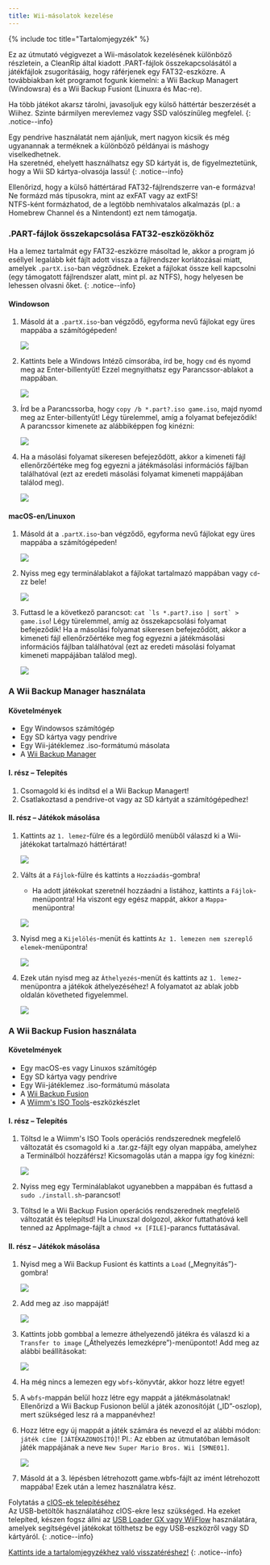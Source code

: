 ```yaml
---
title: Wii-másolatok kezelése
---
```


{% include toc title="Tartalomjegyzék" %}

Ez az útmutató végigvezet a Wii-másolatok kezelésének különböző részletein, a CleanRip által kiadott .PART-fájlok összekapcsolásától a játékfájlok zsugorításáig, hogy ráférjenek egy FAT32-eszközre. A továbbiakban két programot fogunk kiemelni: a Wii Backup Managert (Windowsra) és a Wii Backup Fusiont (Linuxra és Mac-re).

Ha több játékot akarsz tárolni, javasoljuk egy külső háttértár beszerzését a Wiihez. Szinte bármilyen merevlemez vagy SSD valószínűleg megfelel.
{: .notice--info}

Egy pendrive használatát nem ajánljuk, mert nagyon kicsik és még ugyanannak a terméknek a különböző példányai is máshogy viselkedhetnek. <br>
Ha szeretnéd, ehelyett használhatsz egy SD kártyát is, de figyelmeztetünk, hogy a Wii SD kártya-olvasója lassú!
{: .notice--info}

Ellenőrizd, hogy a külső háttértárad FAT32-fájlrendszerre van-e formázva! Ne formázd más típusokra, mint az exFAT vagy az extFS! <br>
NTFS-ként formázhatod, de a legtöbb nemhivatalos alkalmazás (pl.: a Homebrew Channel és a Nintendont) ezt nem támogatja.

### .PART-fájlok összekapcsolása FAT32-eszközökhöz

Ha a lemez tartalmát egy FAT32-eszközre másoltad le, akkor a program jó eséllyel legalább két fájlt adott vissza a fájlrendszer korlátozásai miatt, amelyek `.partX.iso`-ban végződnek. Ezeket a fájlokat össze kell kapcsolni (egy támogatott fájlrendszer alatt, mint pl. az NTFS), hogy helyesen be lehessen olvasni őket.
{: .notice--info}

#### Windowson

1. Másold át a `.partX.iso`-ban végződő, egyforma nevű fájlokat egy üres mappába a számítógépeden!

   ![](/images/desktop-apps/WBM/dumpedpartfiles.png)

2. Kattints bele a Windows Intéző címsorába, írd be, hogy `cmd` és nyomd meg az Enter-billentyűt! Ezzel megnyithatsz egy Parancssor-ablakot a mappában.

   ![](/images/desktop-apps/WBM/opencmd.png)

3. Írd be a Parancssorba, hogy `copy /b *.part?.iso game.iso`, majd nyomd meg az Enter-billentyűt! Légy türelemmel, amíg a folyamat befejeződik! A parancssor kimenete az alábbiképpen fog kinézni:

   ![](/images/desktop-apps/WBM/joinpartfiles.png)

4. Ha a másolási folyamat sikeresen befejeződött, akkor a kimeneti fájl ellenőrzőértéke meg fog egyezni a játékmásolási információs fájlban találhatóval (ezt az eredeti másolási folyamat kimeneti mappájában találod meg).

   ![](/images/desktop-apps/WBM/filemd5.png)

#### macOS-en/Linuxon

1. Másold át a `.partX.iso`-ban végződő, egyforma nevű fájlokat egy üres mappába a számítógépeden!

   ![](/images/desktop-apps/WBM/dumpedpartfileslinux.png)

2. Nyiss meg egy terminálablakot a fájlokat tartalmazó mappában vagy `cd`-zz bele!

   ![](/images/desktop-apps/WBM/openterminallinux.png)

3. Futtasd le a következő parancsot: ``cat `ls *.part?.iso | sort` > game.iso``! Légy türelemmel, amíg az összekapcsolási folyamat befejeződik! Ha a másolási folyamat sikeresen befejeződött, akkor a kimeneti fájl ellenőrzőértéke meg fog egyezni a játékmásolási információs fájlban találhatóval (ezt az eredeti másolási folyamat kimeneti mappájában találod meg).

   ![](/images/desktop-apps/WBM/mergesuccesslinux.png)

### A Wii Backup Manager használata

#### Követelmények

- Egy Windowsos számítógép
- Egy SD kártya vagy pendrive
- Egy Wii-játéklemez .iso-formátumú másolata
- A [Wii Backup Manager](https://static.wiidatabase.de/Wii-Backup-Manager.zip)

#### I. rész – Telepítés

1. Csomagold ki és indítsd el a Wii Backup Managert!
2. Csatlakoztasd a pendrive-ot vagy az SD kártyát a számítógépedhez!

#### II. rész – Játékok másolása

1. Kattints az `1. lemez`-fülre és a legördülő menüből válaszd ki a Wii-játékokat tartalmazó háttértárat!

   ![](/images/desktop-apps/WBM/select_drive.png)

2. Válts át a `Fájlok`-fülre és kattints a `Hozzáadás`-gombra!

   - Ha adott játékokat szeretnél hozzáadni a listához, kattints a `Fájlok`-menüpontra! Ha viszont egy egész mappát, akkor a `Mappa`-menüpontra!

   ![](/images/desktop-apps/WBM/select_games.png)

3. Nyisd meg a `Kijelölés`-menüt és kattints `Az 1. lemezen nem szereplő elemek`-menüpontra!

   ![](/images/desktop-apps/WBM/select_games2.png)

4. Ezek után nyisd meg az `Áthelyezés`-menüt és kattints az `1. lemez`-menüpontra a játékok áthelyezéséhez! A folyamatot az ablak jobb oldalán követheted figyelemmel.

   ![](/images/desktop-apps/WBM/transfer_todrive.png)

### A Wii Backup Fusion használata

#### Követelmények

- Egy macOS-es vagy Linuxos számítógép
- Egy SD kártya vagy pendrive
- Egy Wii-játéklemez .iso-formátumú másolata
- A [Wii Backup Fusion](https://github.com/larsenv/Wii-Backup-Fusion)
- A [Wiimm's ISO Tools](https://wit.wiimm.de/download.html)-eszközkészlet

#### I. rész – Telepítés

1. Töltsd le a Wiimm's ISO Tools operációs rendszerednek megfelelő változatát és csomagold ki a .tar.gz-fájlt egy olyan mappába, amelyhez a Terminálból hozzáférsz! Kicsomagolás után a mappa így fog kinézni:

   ![](/images/desktop-apps/WBM/witinstallfolder.png)

2. Nyiss meg egy Terminálablakot ugyanebben a mappában és futtasd a `sudo ./install.sh`-parancsot!

3. Töltsd le a Wii Backup Fusion operációs rendszerednek megfelelő változatát és telepítsd! Ha Linuxszal dolgozol, akkor futtathatóvá kell tenned az AppImage-fájlt a `chmod +x [FILE]`-parancs futtatásával.

#### II. rész – Játékok másolása

1. Nyisd meg a Wii Backup Fusiont és kattints a `Load` („Megnyitás”)-gombra!

   ![](/images/desktop-apps/WBM/loadwbf.png)

2. Add meg az .iso mappáját!

   ![](/images/desktop-apps/WBM/opendirectorywbf.png)

3. Kattints jobb gombbal a lemezre áthelyezendő játékra és válaszd ki a `Transfer to image` („Áthelyezés lemezképre”)-menüpontot! Add meg az alábbi beállításokat:

   ![](/images/desktop-apps/WBM/settingswbf.png)

4. Ha még nincs a lemezen egy `wbfs`-könyvtár, akkor hozz létre egyet!

5. A `wbfs`-mappán belül hozz létre egy mappát a játékmásolatnak! Ellenőrizd a Wii Backup Fusionon belül a játék azonosítóját („ID”-oszlop), mert szükséged lesz rá a mappanévhez!

6. Hozz létre egy új mappát a játék számára és nevezd el az alábbi módon: `játék címe [JÁTÉKAZONOSÍTÓ]`! Pl.: Az ebben az útmutatóban lemásolt játék mappájának a neve `New Super Mario Bros. Wii [SMNE01]`.

   ![](/images/desktop-apps/WBM/wbfsname.png)

7. Másold át a 3. lépésben létrehozott game.wbfs-fájlt az imént létrehozott mappába! Ezek után a lemez használatra kész.

Folytatás a [cIOS-ek telepítéséhez](cios)<br>
Az USB-betöltők használatához cIOS-ekre lesz szükséged. Ha ezeket telepíted, készen fogsz állni az [USB Loader GX vagy WiiFlow](wii-loaders) használatára, amelyek segítségével játékokat tölthetsz be egy USB-eszközről vagy SD kártyáról.
{: .notice--info}

[Kattints ide a tartalomjegyzékhez való visszatéréshez!](site-navigation)
{: .notice--info}
